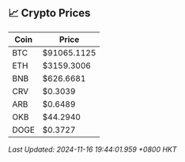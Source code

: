 ## 📈 Crypto Prices

| Coin | Price |
| ---- | ----- |
| BTC | $91065.1125 |
| ETH | $3159.3006 |
| BNB | $626.6681 |
| CRV | $0.3039 |
| ARB | $0.6489 |
| OKB | $44.2940 |
| DOGE | $0.3727 |

_Last Updated: 2024-11-16 19:44:01.959 +0800 HKT_